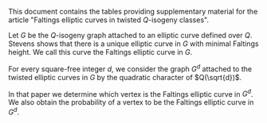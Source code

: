 This document contains the tables providing supplementary material for the article "Faltings elliptic curves in twisted $Q$-isogeny classes".

Let $G$ be the $Q$-isogeny graph attached to an elliptic curve defined over $Q$.
Stevens shows that there is a unique elliptic curve in $G$ with minimal Faltings height. 
We call this curve the Faltings elliptic curve in $G$.

For every square-free integer $d$, we consider the graph $G^d$
attached to the twisted elliptic curves in $G$ 
by the quadratic character of $Q(\sqrt{d})$.

In that paper we determine which vertex is the Faltings elliptic curve in $G^d$. 
We also obtain the probability of a vertex to be the Faltings elliptic curve in $G^d$. 
